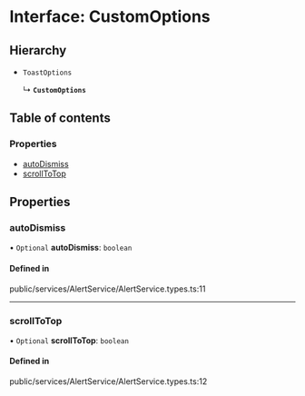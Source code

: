 # Interface: CustomOptions

## Hierarchy

- `ToastOptions`

  ↳ **`CustomOptions`**

## Table of contents

### Properties

- [autoDismiss](../wiki/CustomOptions#autodismiss)
- [scrollToTop](../wiki/CustomOptions#scrolltotop)

## Properties

### autoDismiss

• `Optional` **autoDismiss**: `boolean`

#### Defined in

public/services/AlertService/AlertService.types.ts:11

___

### scrollToTop

• `Optional` **scrollToTop**: `boolean`

#### Defined in

public/services/AlertService/AlertService.types.ts:12
